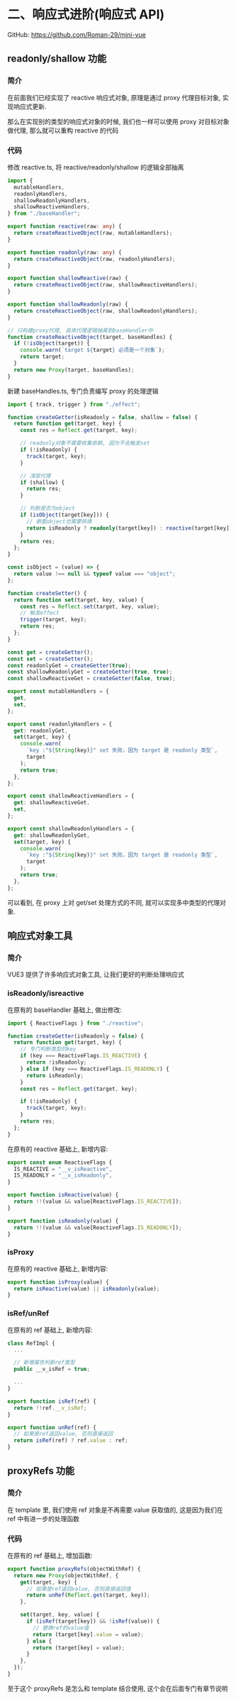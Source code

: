 # 二、响应式进阶(响应式 API)

GitHub: https://github.com/Roman-29/mini-vue

## readonly/shallow 功能

### 简介

在前面我们已经实现了 reactive 响应式对象, 原理是通过 proxy 代理目标对象, 实现响应式更新.

那么在实现别的类型的响应式对象的时候, 我们也一样可以使用 proxy 对目标对象做代理, 那么就可以重构 reactive 的代码

### 代码

修改 reactive.ts, 将 reactive/readonly/shallow 的逻辑全部抽离

```ts
import {
  mutableHandlers,
  readonlyHandlers,
  shallowReadonlyHandlers,
  shallowReactiveHandlers,
} from "./baseHandler";

export function reactive(raw: any) {
  return createReactiveObject(raw, mutableHandlers);
}

export function readonly(raw: any) {
  return createReactiveObject(raw, readonlyHandlers);
}

export function shallowReactive(raw) {
  return createReactiveObject(raw, shallowReactiveHandlers);
}

export function shallowReadonly(raw) {
  return createReactiveObject(raw, shallowReadonlyHandlers);
}

// 只构建proxy代理, 具体代理逻辑抽离到baseHandler中
function createReactiveObject(target, baseHandles) {
  if (!isObject(target)) {
    console.warn(`target ${target} 必须是一个对象`);
    return target;
  }
  return new Proxy(target, baseHandles);
}
```

新建 baseHandles.ts, 专门负责编写 proxy 的处理逻辑

```ts
import { track, trigger } from "./effect";

function createGetter(isReadonly = false, shallow = false) {
  return function get(target, key) {
    const res = Reflect.get(target, key);

    // readonly对象不需要收集依赖, 因为不会触发set
    if (!isReadonly) {
      track(target, key);
    }

    // 浅层代理
    if (shallow) {
      return res;
    }

    // 判断是否为object
    if (isObject(target[key])) {
      // 嵌套object也需要转换
      return isReadonly ? readonly(target[key]) : reactive(target[key]);
    }
    return res;
  };
}

const isObject = (value) => {
  return value !== null && typeof value === "object";
};

function createSetter() {
  return function set(target, key, value) {
    const res = Reflect.set(target, key, value);
    // 触发effect
    trigger(target, key);
    return res;
  };
}

const get = createGetter();
const set = createSetter();
const readonlyGet = createGetter(true);
const shallowReadonlyGet = createGetter(true, true);
const shallowReactiveGet = createGetter(false, true);

export const mutableHandlers = {
  get,
  set,
};

export const readonlyHandlers = {
  get: readonlyGet,
  set(target, key) {
    console.warn(
      `key :"${String(key)}" set 失败，因为 target 是 readonly 类型`,
      target
    );
    return true;
  },
};

export const shallowReactiveHandlers = {
  get: shallowReactiveGet,
  set,
};

export const shallowReadonlyHandlers = {
  get: shallowReadonlyGet,
  set(target, key) {
    console.warn(
      `key :"${String(key)}" set 失败，因为 target 是 readonly 类型`,
      target
    );
    return true;
  },
};
```

可以看到, 在 proxy 上对 get/set 处理方式的不同, 就可以实现多中类型的代理对象.

## 响应式对象工具

### 简介

VUE3 提供了许多响应式对象工具, 让我们更好的判断处理响应式

### isReadonly/isreactive

在原有的 baseHandler 基础上, 做出修改:

```ts
import { ReactiveFlags } from "./reactive";

function createGetter(isReadonly = false) {
  return function get(target, key) {
    // 专门判断类型的key
    if (key === ReactiveFlags.IS_REACTIVE) {
      return !isReadonly;
    } else if (key === ReactiveFlags.IS_READONLY) {
      return isReadonly;
    }
    const res = Reflect.get(target, key);

    if (!isReadonly) {
      track(target, key);
    }
    return res;
  };
}
```

在原有的 reactive 基础上, 新增内容:

```ts
export const enum ReactiveFlags {
  IS_REACTIVE = "__v_isReactive",
  IS_READONLY = "__v_isReadonly",
}

export function isReactive(value) {
  return !!(value && value[ReactiveFlags.IS_REACTIVE]);
}

export function isReadonly(value) {
  return !!(value && value[ReactiveFlags.IS_READONLY]);
}
```

### isProxy

在原有的 reactive 基础上, 新增内容:

```ts
export function isProxy(value) {
  return isReactive(value) || isReadonly(value);
}
```

### isRef/unRef

在原有的 ref 基础上, 新增内容:

```ts
class RefImpl {
  ...

  // 新增属性判断ref类型
  public __v_isRef = true;

  ...
}

export function isRef(ref) {
  return !!ref.__v_isRef;
}

export function unRef(ref) {
  // 如果是ref返回value, 否则直接返回
  return isRef(ref) ? ref.value : ref;
}
```

## proxyRefs 功能

### 简介

在 template 里, 我们使用 ref 对象是不再需要.value 获取值的, 这是因为我们在 ref 中有进一步的处理函数

### 代码

在原有的 ref 基础上, 增加函数:

```ts
export function proxyRefs(objectWithRef) {
  return new Proxy(objectWithRef, {
    get(target, key) {
      // 如果是ref返回value, 否则直接返回值
      return unRef(Reflect.get(target, key));
    },

    set(target, key, value) {
      if (isRef(target[key]) && !isRef(value)) {
        // 替换ref的value值
        return (target[key].value = value);
      } else {
        return (target[key] = value);
      }
    },
  });
}
```

至于这个 proxyRefs 是怎么和 template 结合使用, 这个会在后面专门有章节说明
